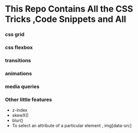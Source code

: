 # This Repo Contains All the CSS Tricks ,Code Snippets and All

### css grid

### css flexbox

### transitions

### animations

### media queries

### Other little features
- z-index
- skewX()
- blur()
- To select an attribute of a particular element , img[data-src]
